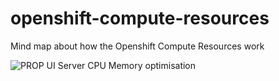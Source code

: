 # openshift-compute-resources
Mind map about how the Openshift Compute Resources work

![PROP UI Server CPU   Memory optimisation](https://user-images.githubusercontent.com/668906/199237919-1615c38c-13de-40fb-b318-7d5fc1ecf1ec.jpg)
